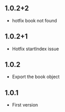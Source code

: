 ## 1.0.2+2
- hotfix book not found

## 1.0.2+1
- Hotfix startIndex issue

## 1.0.2
- Export the book object

## 1.0.1
- First version